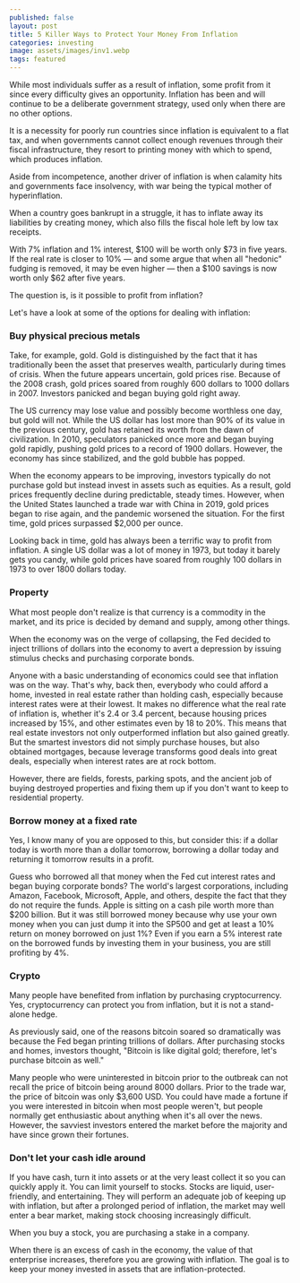 ```yaml
---
published: false
layout: post
title: 5 Killer Ways to Protect Your Money From Inflation
categories: investing
image: assets/images/inv1.webp
tags: featured
---
```


While most individuals suffer as a result of inflation, some profit from it since every difficulty gives an opportunity. Inflation has been and will continue to be a deliberate government strategy, used only when there are no other options.

It is a necessity for poorly run countries since inflation is equivalent to a flat tax, and when governments cannot collect enough revenues through their fiscal infrastructure, they resort to printing money with which to spend, which produces inflation.

Aside from incompetence, another driver of inflation is when calamity hits and governments face insolvency, with war being the typical mother of hyperinflation.

When a country goes bankrupt in a struggle, it has to inflate away its liabilities by creating money, which also fills the fiscal hole left by low tax receipts.

With 7% inflation and 1% interest, $100 will be worth only $73 in five years. If the real rate is closer to 10% — and some argue that when all "hedonic" fudging is removed, it may be even higher — then a $100 savings is now worth only $62 after five years.

The question is, is it possible to profit from inflation?  

Let's have a look at some of the options for dealing with inflation:

### Buy physical precious metals

Take, for example, gold. Gold is distinguished by the fact that it has traditionally been the asset that preserves wealth, particularly during times of crisis. When the future appears uncertain, gold prices rise. Because of the 2008 crash, gold prices soared from roughly 600 dollars to 1000 dollars in 2007. Investors panicked and began buying gold right away. 

The US currency may lose value and possibly become worthless one day, but gold will not. While the US dollar has lost more than 90% of its value in the previous century, gold has retained its worth from the dawn of civilization. In 2010, speculators panicked once more and began buying gold rapidly, pushing gold prices to a record of 1900 dollars. However, the economy has since stabilized, and the gold bubble has popped.

When the economy appears to be improving, investors typically do not purchase gold but instead invest in assets such as equities. As a result, gold prices frequently decline during predictable, steady times. However, when the United States launched a trade war with China in 2019, gold prices began to rise again, and the pandemic worsened the situation. For the first time, gold prices surpassed $2,000 per ounce.

Looking back in time, gold has always been a terrific way to profit from inflation. A single US dollar was a lot of money in 1973, but today it barely gets you candy, while gold prices have soared from roughly 100 dollars in 1973 to over 1800 dollars today.

### Property

What most people don't realize is that currency is a commodity in the market, and its price is decided by demand and supply, among other things.

When the economy was on the verge of collapsing, the Fed decided to inject trillions of dollars into the economy to avert a depression by issuing stimulus checks and purchasing corporate bonds.

Anyone with a basic understanding of economics could see that inflation was on the way. That's why, back then, everybody who could afford a home, invested in real estate rather than holding cash, especially because interest rates were at their lowest. It makes no difference what the real rate of inflation is, whether it's 2.4 or 3.4 percent, because housing prices increased by 15%, and other estimates even by 18 to 20%. This means that real estate investors not only outperformed inflation but also gained greatly. But the smartest investors did not simply purchase houses, but also obtained mortgages, because leverage transforms good deals into great deals, especially when interest rates are at rock bottom.

However, there are fields, forests, parking spots, and the ancient job of buying destroyed properties and fixing them up if you don't want to keep to residential property.

### Borrow money at a fixed rate

Yes, I know many of you are opposed to this, but consider this: if a dollar today is worth more than a dollar tomorrow, borrowing a dollar today and returning it tomorrow results in a profit.

Guess who borrowed all that money when the Fed cut interest rates and began buying corporate bonds? The world's largest corporations, including Amazon, Facebook, Microsoft, Apple, and others, despite the fact that they do not require the funds. Apple is sitting on a cash pile worth more than $200 billion. But it was still borrowed money because why use your own money when you can just dump it into the SP500 and get at least a 10% return on money borrowed on just 1%? Even if you earn a 5% interest rate on the borrowed funds by investing them in your business, you are still profiting by 4%.

### Crypto

Many people have benefited from inflation by purchasing cryptocurrency. Yes, cryptocurrency can protect you from inflation, but it is not a stand-alone hedge.

As previously said, one of the reasons bitcoin soared so dramatically was because the Fed began printing trillions of dollars. After purchasing stocks and homes, investors thought, "Bitcoin is like digital gold; therefore, let's purchase bitcoin as well."

Many people who were uninterested in bitcoin prior to the outbreak can not recall the price of bitcoin being around 8000 dollars. Prior to the trade war, the price of bitcoin was only $3,600 USD. You could have made a fortune if you were interested in bitcoin when most people weren't, but people normally get enthusiastic about anything when it's all over the news. However, the savviest investors entered the market before the majority and have since grown their fortunes.

### Don't let your cash idle around

If you have cash, turn it into assets or at the very least collect it so you can quickly apply it. You can limit yourself to stocks. Stocks are liquid, user-friendly, and entertaining. They will perform an adequate job of keeping up with inflation, but after a prolonged period of inflation, the market may well enter a bear market, making stock choosing increasingly difficult.

When you buy a stock, you are purchasing a stake in a company.

When there is an excess of cash in the economy, the value of that enterprise increases, therefore you are growing with inflation. The goal is to keep your money invested in assets that are inflation-protected.

